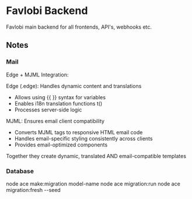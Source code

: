 # Favlobi Backend

Favlobi main backend for all frontends, API's, webhooks etc.

## Notes

### Mail

Edge + MJML Integration:

Edge (.edge): Handles dynamic content and translations

- Allows using {{ }} syntax for variables
- Enables i18n translation functions t()
- Processes server-side logic

MJML: Ensures email client compatibility

- Converts MJML tags to responsive HTML email code
- Handles email-specific styling consistently across clients
- Provides email-optimized components

Together they create dynamic, translated AND email-compatible templates

### Database

node ace make:migration model-name
node ace migration:run
node ace migration:fresh --seed
